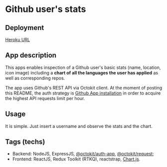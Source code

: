# Github user's stats

## Deployment

[Heroku URL](https://github-api-stats.herokuapp.com/)

## App description

This apps enables inspection of a Github user's basic stats (name, location, icon image) including a **chart of all the languages the user has applied** as well as corresponding repos. 

The app uses Github's REST API via Octokit client. At the moment of posting this README, the auth strategy is [Github App installation](https://github.com/octokit/authentication-strategies.js/#github-app-or-installation-authentication) in order to acquire the highest API requests limit per hour.

## Usage

It is simple. Just insert a username and observe the stats and the chart.

## Tags (techs)

 - Backend: NodeJS, ExpressJS, [@octokit/auth-app](https://github.com/octokit/auth-app.js), [@octokit/request](https://github.com/octokit/request.js);
 - Frontend: ReactJS, Redux Toolkit (RTKQ), reactstrap, [Chart.js](https://www.chartjs.org/).